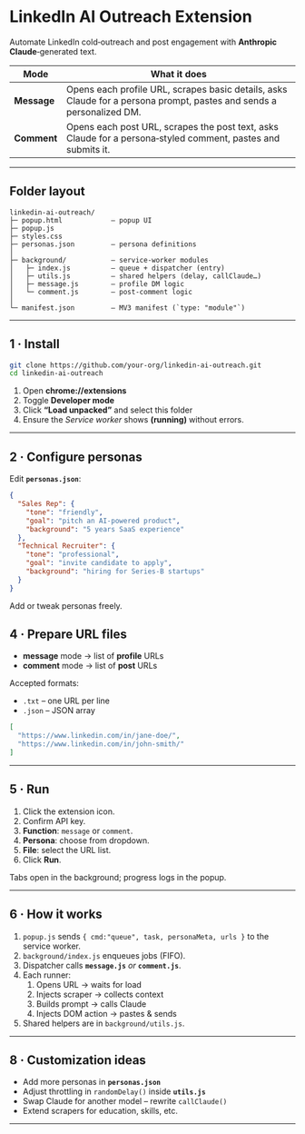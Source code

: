 # LinkedIn AI Outreach Extension

Automate LinkedIn cold‑outreach and post engagement with **Anthropic Claude**‑generated text.

| Mode | What it does |
|------|--------------|
| **Message** | Opens each profile URL, scrapes basic details, asks Claude for a persona prompt, pastes and sends a personalized DM. |
| **Comment** | Opens each post URL, scrapes the post text, asks Claude for a persona‑styled comment, pastes and submits it. |

---

## Folder layout

```
linkedin-ai-outreach/
├─ popup.html            – popup UI
├─ popup.js
├─ styles.css
├─ personas.json         – persona definitions
│
├─ background/           – service‑worker modules
│   ├─ index.js          – queue + dispatcher (entry)
│   ├─ utils.js          – shared helpers (delay, callClaude…)
│   ├─ message.js        – profile DM logic
│   └─ comment.js        – post‑comment logic
│
└─ manifest.json         – MV3 manifest (`type: "module"`)
```

---

## 1 · Install

```bash
git clone https://github.com/your-org/linkedin-ai-outreach.git
cd linkedin-ai-outreach
```

1. Open **chrome://extensions**
2. Toggle **Developer mode**
3. Click **“Load unpacked”** and select this folder
4. Ensure the *Service worker* shows **(running)** without errors.

---

## 2 · Configure personas

Edit **`personas.json`**:

```json
{
  "Sales Rep": {
    "tone": "friendly",
    "goal": "pitch an AI‑powered product",
    "background": "5 years SaaS experience"
  },
  "Technical Recruiter": {
    "tone": "professional",
    "goal": "invite candidate to apply",
    "background": "hiring for Series‑B startups"
  }
}
```

Add or tweak personas freely.


## 4 · Prepare URL files

* **message** mode → list of **profile** URLs  
* **comment** mode → list of **post** URLs  

Accepted formats:

* `.txt` – one URL per line  
* `.json` – JSON array

```json
[
  "https://www.linkedin.com/in/jane-doe/",
  "https://www.linkedin.com/in/john-smith/"
]
```

---

## 5 · Run

1. Click the extension icon.
2. Confirm API key.
3. **Function**: `message` or `comment`.
4. **Persona**: choose from dropdown.
5. **File**: select the URL list.
6. Click **Run**.

Tabs open in the background; progress logs in the popup.

---

## 6 · How it works

1. `popup.js` sends `{ cmd:"queue", task, personaMeta, urls }` to the service worker.
2. `background/index.js` enqueues jobs (FIFO).
3. Dispatcher calls **`message.js`** *or* **`comment.js`**.
4. Each runner:
   1. Opens URL → waits for load
   2. Injects scraper → collects context
   3. Builds prompt → calls Claude
   4. Injects DOM action → pastes & sends
5. Shared helpers are in `background/utils.js`.

---

## 8 · Customization ideas

* Add more personas in **`personas.json`**
* Adjust throttling in `randomDelay()` inside **`utils.js`**
* Swap Claude for another model – rewrite `callClaude()`
* Extend scrapers for education, skills, etc.

---